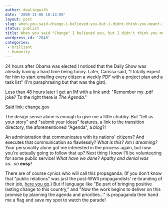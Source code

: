 ```yaml
---
author: dealingwith
date: '2008-11-06 18:13:00'
layout: post
slug: when-you-said-change-i-believed-you-but-i-didnt-think-you-meant-in-two-days-time
status: publish
title: When you said "Change" I believed you, but I didn't think you meant in two days' time!
wordpress_id: '2848'
categories:
 - brilliant
 - humanity
---
```


24 hours after Obama was elected I noticed that the Daily Show was already
having a hard time being funny. Later,
Carissa said, "I totally expect for him to start emailing every citizen a
weekly PDF with a project plan and a task list" (I'm paraphrasing but that was
the gist).

Less than 48 hours later I get an IM with a link and: "Remember my .pdf joke?
To the right there is _The Agenda_."

Said link: change.gov

The design sense alone is enough to give me a little chubby. But "tell us your
story" and "submit your ideas" features, a link to the transition directory,
the aforementioned "Agenda", a _blog_?!

An administration that communicates with its nations' citizens? And executes
that communication so flawlessly? _What is this? Am I dreaming?_ Your
personality alone got me interested in the process again, but now you're
actually going to follow that up? Next thing I know I'll be volunteering for
some public service! _What have we done? Apathy and denial was so...so
**easy**!_

There are of course cynics who will call this propaganda. (If you don't know
that "public relations" was just the post-WWII propagandists' re-branding of
their job, [here you go][5].) But if language like "Be part of bringing
positive lasting change to this country," and "Now the work begins to deliver
on this promise by planning the agenda and priorities..." is propaganda then
hand me a flag and save my spot to watch the parade!

   [5]: https://www.youtube.com/watch?v=DnPmg0R1M04

